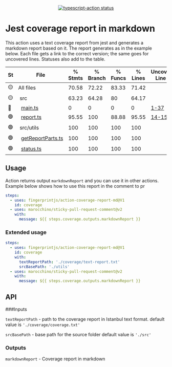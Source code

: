 <p align="center">
  <a href="https://github.com/actions/typescript-action/actions"><img alt="typescript-action status" src="https://github.com/actions/typescript-action/workflows/build-test/badge.svg"></a>
</p>

# Jest coverage report in markdown

This action uses a text coverage report from jest and generates a markdown report based on it.
The report generates as in the example below. Each file gets a link to the correct version; the same goes for uncovered lines.
Statuses also add to the table.

St|File                | % Stmts | % Branch | % Funcs | % Lines | Uncovered Line #s
--|--------------------|---------|----------|---------|---------|-------------------
🟡|All files           |   70.58 |    72.22 |   83.33 |   71.42 |                   
🟡|&nbsp;src|   63.23 |    64.28 |      80 |   64.17 |                   
🔴|&nbsp;&nbsp;[main.ts](https://github.com/fingerprintjs/action-coverage-report-md/blob/80148ef2d10c51d31e3a472c61ce2ead8b68a2e1/src/main.ts)|       0 |        0 |       0 |       0 |[1-37](https://github.com/fingerprintjs/action-coverage-report-md/blob/80148ef2d10c51d31e3a472c61ce2ead8b68a2e1/src/main.ts#L1-L37)
🟢|&nbsp;&nbsp;[report.ts](https://github.com/fingerprintjs/action-coverage-report-md/blob/80148ef2d10c51d31e3a472c61ce2ead8b68a2e1/src/report.ts)|   95.55 |      100 |   88.88 |   95.55 |[14-15](https://github.com/fingerprintjs/action-coverage-report-md/blob/80148ef2d10c51d31e3a472c61ce2ead8b68a2e1/src/report.ts#L14-L15)
🟢|&nbsp;src/utils|     100 |      100 |     100 |     100 |                   
🟢|&nbsp;&nbsp;[getReportParts.ts](https://github.com/fingerprintjs/action-coverage-report-md/blob/80148ef2d10c51d31e3a472c61ce2ead8b68a2e1/src/utils/getReportParts.ts)|     100 |      100 |     100 |     100 |
🟢|&nbsp;&nbsp;[status.ts](https://github.com/fingerprintjs/action-coverage-report-md/blob/80148ef2d10c51d31e3a472c61ce2ead8b68a2e1/src/utils/status.ts)|     100 |      100 |     100 |     100 |


## Usage

Action returns output `markdownReport` and you can use it in other actions.
Example below shows how to use this report in the comment to pr

```yaml
steps:
  - uses: fingerprintjs/action-coverage-report-md@V1
    id: coverage
  - uses: marocchino/sticky-pull-request-comment@v2
    with:
      message: ${{ steps.coverage.outputs.markdownReport }}
```

### Extended usage

```yaml
steps:
  - uses: fingerprintjs/action-coverage-report-md@V1
    id: coverage
    with:
      textReportPath: './coverage/text-report.txt'
      srcBasePath: './utils'
  - uses: marocchino/sticky-pull-request-comment@v2
    with:
      message: ${{ steps.coverage.outputs.markdownReport }}
```

## API

###Inputs

`textReportPath` - path to the coverage report in Istanbul text format.
default value is `'./coverage/coverage.txt'`

`srcBasePath` - base path for the source folder
default value is `'./src'`

### Outputs

`markdownReport` - Coverage report in markdown